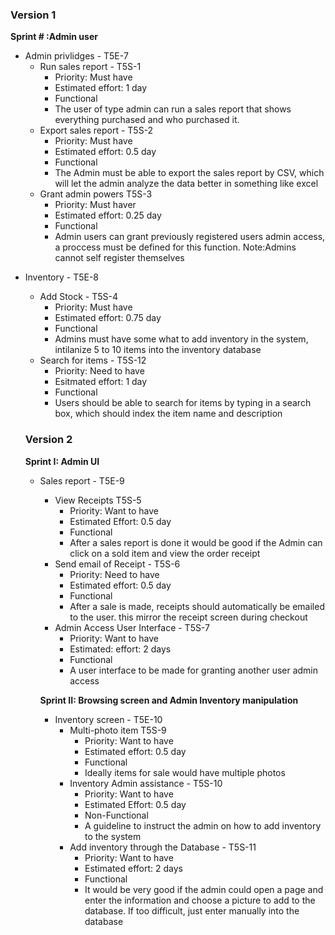 ### Version 1

**Sprint # :Admin user**

* Admin privlidges - T5E-7
   - Run sales report - T5S-1
      - Priority: Must have
      - Estimated effort: 1 day
      - Functional
      - The user of type admin can run a sales report that shows everything purchased and who purchased it.
  - Export sales report - T5S-2
    - Priority: Must have
    - Estimated effort: 0.5 day
    - Functional
    - The Admin must be able to export the sales report by CSV, which will let the admin analyze the data better in something like excel 
  - Grant admin powers T5S-3
    - Priority: Must haver
    - Estimated effort: 0.25 day
    - Functional
    - Admin users can grant previously registered users admin access, a proccess must be defined for this function. Note:Admins cannot self register themselves 

- Inventory - T5E-8
  - Add Stock - T5S-4
    - Priority: Must have
    - Estimated effort: 0.75 day
    - Functional
    - Admins must have some what to add inventory in the system, intilanize 5 to 10 items into the inventory database
  - Search for items - T5S-12
    - Priority: Need to have
    - Esitmated effort: 1 day
    - Functional
    - Users should be able to search for items by typing in a search box, which should index the item name and description 

  

  

  ### Version 2

  **Sprint I: Admin UI**

  - Sales report - T5E-9
    - View Receipts T5S-5
        - Priority: Want to have
        - Estimated Effort: 0.5 day
        - Functional 
        - After a sales report is done it would be good if the Admin can click on a sold item and view the order receipt
    - Send email of Receipt - T5S-6
      - Priority: Need to have
      - Estimated effort: 0.5 day
      - Functional
      - After a sale is made, receipts should automatically be emailed to the user. this mirror the receipt screen during checkout
    - Admin Access User Interface - T5S-7
      - Priority: Want to have
      - Estimated: effort: 2 days
      - Functional
      - A user interface to be made for granting another user admin access

    **Sprint II: Browsing screen and Admin Inventory manipulation**

    - Inventory screen - T5E-10
      - Multi-photo item T5S-9
        - Priority: Want to have
        - Estimated effort: 0.5 day
        - Functional 
        - Ideally items for sale would have multiple photos
      - Inventory Admin assistance - T5S-10
        - Priority: Want to have
        - Estimated Effort: 0.5 day
        - Non-Functional
        - A guideline to instruct the admin on how to add inventory to the system
      - Add inventory through the Database - T5S-11
        - Priority: Want to have
        - Estimated effort: 2 days
        - Functional
        - It would be very good if the admin could open a page and enter the information and choose a picture to add to the database. If too difficult, just enter manually into the database   

  

  

